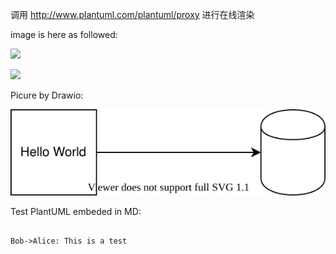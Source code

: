 调用 http://www.plantuml.com/plantuml/proxy 进行在线渲染

image is here as followed:

![](http://www.plantuml.com/plantuml/proxy?cache=no&src=https://raw.github.com/plantuml/plantuml-server/master/src/main/webapp/resource/test2diagrams.txt)


![](http://www.plantuml.com/plantuml/proxy?cache=no&src=https://raw.githubusercontent.com/JamesChan/DaC-Arch/master/PlantUML/component-view.puml)


Picure by Drawio:

![](./test_drawio_pic.dio.svg)

Test PlantUML embeded in MD:

```plantuml

Bob->Alice: This is a test

```